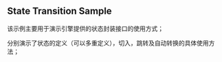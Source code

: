 ## State Transition Sample

该示例主要用于演示引擎提供的状态封装接口的使用方式；  

分别演示了状态的定义（可以多重定义），切入，跳转及自动转换的具体使用方法；  


